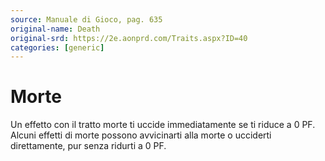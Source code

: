 ```yaml
---
source: Manuale di Gioco, pag. 635
original-name: Death
original-srd: https://2e.aonprd.com/Traits.aspx?ID=40
categories: [generic]
---
```


# Morte

Un effetto con il tratto morte ti uccide immediatamente se ti riduce a 0 PF.
Alcuni effetti di morte possono avvicinarti alla morte o ucciderti direttamente,
pur senza ridurti a 0 PF.
